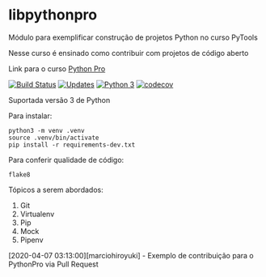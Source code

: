 # libpythonpro

Módulo para exemplificar construção de projetos Python no curso PyTools

Nesse curso é ensinado como contribuir com projetos de código aberto

Link para o curso [Python Pro](https://www.python.pro.br/)

[![Build Status](https://travis-ci.org/marciohiroyuki/libpythonpro.svg?branch=master)](https://travis-ci.org/marciohiroyuki/libpythonpro)
[![Updates](https://pyup.io/repos/github/marciohiroyuki/libpythonpro/shield.svg)](https://pyup.io/repos/github/marciohiroyuki/libpythonpro/)
[![Python 3](https://pyup.io/repos/github/marciohiroyuki/libpythonpro/python-3-shield.svg)](https://pyup.io/repos/github/marciohiroyuki/libpythonpro/)
[![codecov](https://codecov.io/gh/marciohiroyuki/libpythonpro/branch/master/graph/badge.svg)](https://codecov.io/gh/marciohiroyuki/libpythonpro)


Suportada versão 3 de Python

Para instalar:

```console
python3 -m venv .venv
source .venv/bin/activate
pip install -r requirements-dev.txt
```

Para conferir qualidade de código:

```console
flake8
```

Tópicos a serem abordados:
 1. Git
 2. Virtualenv
 3. Pip
 4. Mock
 5. Pipenv
 
[2020-04-07 03:13:00][marciohiroyuki] - Exemplo de contribuição para o PythonPro via Pull Request
 